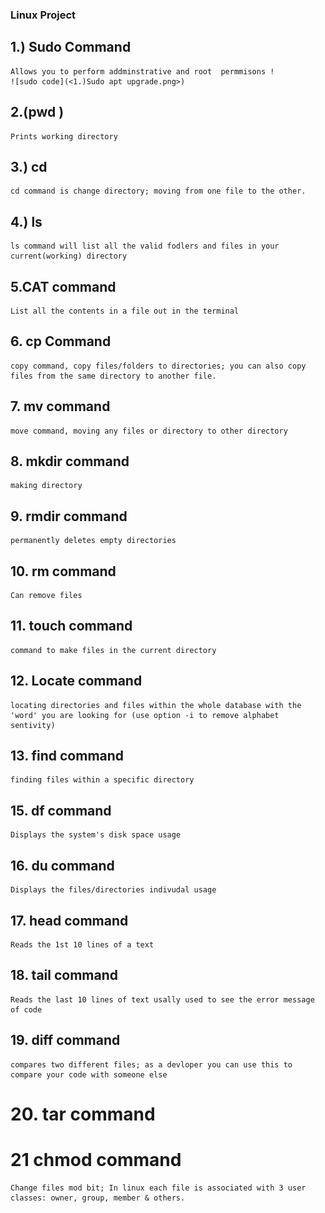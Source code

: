### Linux Project
## 1.) Sudo Command 
    Allows you to perform addminstrative and root  permmisons !
    ![sudo code](<1.)Sudo apt upgrade.png>)
## 2.(pwd )
    Prints working directory
## 3.) cd
    cd command is change directory; moving from one file to the other.
## 4.) ls 
    ls command will list all the valid fodlers and files in your current(working) directory
## 5.CAT command
    List all the contents in a file out in the terminal
## 6. cp Command
    copy command, copy files/folders to directories; you can also copy files from the same directory to another file.
## 7. mv command
    move command, moving any files or directory to other directory
## 8. mkdir command
    making directory
## 9. rmdir command
    permanently deletes empty directories
## 10. rm command
    Can remove files 
## 11. touch command
    command to make files in the current directory
## 12. Locate command
    locating directories and files within the whole database with the 'word' you are looking for (use option -i to remove alphabet sentivity)
## 13. find command
    finding files within a specific directory 
## 15. df command
    Displays the system's disk space usage
## 16. du command
    Displays the files/directories indivudal usage 
## 17. head command
    Reads the 1st 10 lines of a text
## 18. tail command
    Reads the last 10 lines of text usally used to see the error message of code 
## 19. diff command
    compares two different files; as a devloper you can use this to compare your code with someone else
# 20. tar command
# 21 chmod command
    Change files mod bit; In linux each file is associated with 3 user classes: owner, group, member & others. 
    